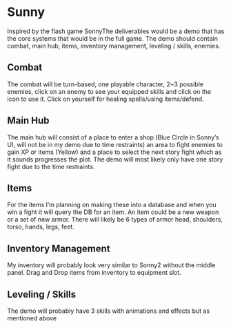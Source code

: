 # Sunny
Inspired by the flash game SonnyThe deliverables would be a demo that has the core systems that would be in the full game. The demo should contain combat, main hub, items, inventory management, leveling / skills, enemies. 

## Combat
The combat will be turn-based, one playable character, 2~3 possible enemies, click on an enemy to see your equipped skills and click on the icon to use it. Click on yourself for healing spells/using items/defend.

## Main Hub 
The main hub will consist of a place to enter a shop (Blue Circle in Sonny’s UI, will not be in my demo due to time restraints) an area to fight enemies to gain XP or items (Yellow) and a place to select the next story fight which as it sounds progresses the plot. The demo will most likely only have one story fight due to the time restraints.

## Items
For the items I’m planning on making these into a database and when you win a fight it will query the DB for an item. An item could be a new weapon or a set of new armor. There will likely be 6 types of armor head, shoulders, torso, hands, legs, feet.

## Inventory Management
My inventory will probably look very similar to Sonny2 without the middle panel.  Drag and Drop items from inventory to equipment slot.

## Leveling / Skills
 The demo will probably have 3 skills with animations and effects but as mentioned above 

